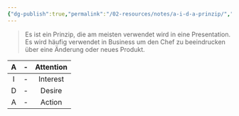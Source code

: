 ```yaml
---
{"dg-publish":true,"permalink":"/02-resources/notes/a-i-d-a-prinzip/","tags":["GFN/prüfungsrelevant/AP1","GFN/LF07"],"updated":"2025-03-10T10:08:18.619+01:00"}
---
```


> Es ist ein Prinzip, die am meisten verwendet wird in eine Presentation.
> Es wird häufig verwendet in Business um den Chef zu beeindrucken über eine Änderung oder neues Produkt.

|  A  | -   | Attention |
| :-: | --- | :-------: |
|  I  | -   | Interest  |
|  D  | -   |  Desire   |
|  A  | -   |  Action   |
